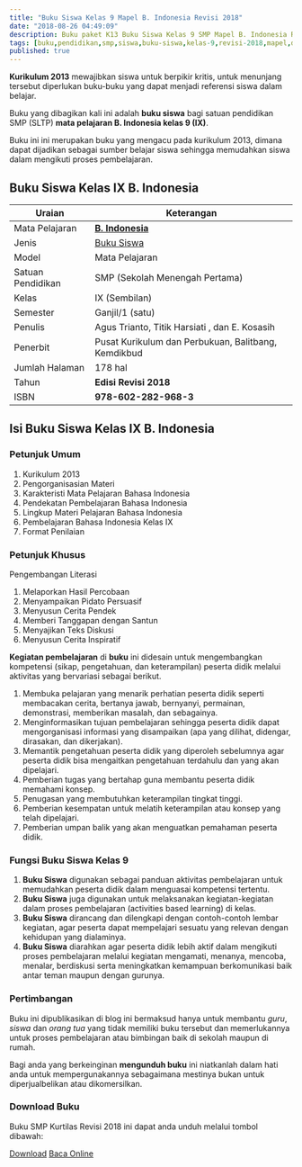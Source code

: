```yaml
---
title: "Buku Siswa Kelas 9 Mapel B. Indonesia Revisi 2018"
date: "2018-08-26 04:49:09"
description: Buku paket K13 Buku Siswa Kelas 9 SMP Mapel B. Indonesia Revisi 2018 merupakan buku paket siswa kelas IX kurikulum 2013 sebagai penunjang pembelajaran Bahasa Indonesia.
tags: [buku,pendidikan,smp,siswa,buku-siswa,kelas-9,revisi-2018,mapel,download,buku-siswa-kelas-9]
published: true
---
```


<script type="application/ld+json">
{
  "@context":"http://schema.org",
  "@type":"Book",
  "name" : "{{ page.title }}",
  "author": {
    "@type":"Person",
    "name":"Agus Trianto, Titik Harsiati , dan E. Kosasih"
  },
  "url" : "{{ site.url }}{{ page.url }}",
  "workExample" : [{
    "@type": "Book",
    "isbn": "978-602-282-968-3",
    "bookEdition": "Revisi 2018",
    "bookFormat": "http://schema.org/Hardcover",
    "potentialAction":{
    "@type":"ReadAction",
    "target":
      {
        "@type":"EntryPoint",
        "urlTemplate":"{{ site.url }}{{ page.url }}",
        "actionPlatform":[
          "http://schema.org/DesktopWebPlatform",
          "http://schema.org/IOSPlatform",
          "http://schema.org/AndroidPlatform"
        ]
      }
      }
    }
    ]
    }
 
</script>

**Kurikulum 2013** mewajibkan siswa untuk berpikir kritis, untuk menunjang tersebut diperlukan buku-buku yang dapat menjadi referensi siswa dalam belajar. 

Buku yang dibagikan kali ini adalah **buku siswa** bagi satuan pendidikan SMP (SLTP) **mata pelajaran B. Indonesia kelas 9 (IX)**.

Buku ini ini merupakan buku yang mengacu pada kurikulum 2013, dimana dapat dijadikan sebagai sumber belajar siswa sehingga memudahkan siswa dalam mengikuti proses pembelajaran.

## Buku Siswa Kelas IX B. Indonesia

|Uraian|Keterangan|
| --- | --- |
|Mata Pelajaran|<a href="/bse/buku-siswa-kelas-9-smp-mapel-b-indonesia-revisi-2018" title="Buku Siswa Kelas 9 SMP Mapel Bahasa Indonesia Revisi 2018"><strong>B. Indonesia</strong></a>|
|Jenis|<a href="/bse" title="Buku Siswa" target="_blank">Buku Siswa</a>|
|Model|Mata Pelajaran|
|Satuan Pendidikan|SMP (Sekolah Menengah Pertama)|
Kelas|IX (Sembilan)|
|Semester|Ganjil/1 (satu)|
Penulis|Agus Trianto, Titik Harsiati , dan E. Kosasih|
|Penerbit|Pusat Kurikulum dan Perbukuan, Balitbang, Kemdikbud|
|Jumlah Halaman|178 hal|
|Tahun|<strong>Edisi Revisi 2018</strong>|
|ISBN|<strong>978-602-282-968-3</strong>|

## Isi Buku Siswa Kelas IX B. Indonesia
### Petunjuk Umum
1. Kurikulum 2013
2. Pengorganisasian Materi
3. Karakteristi Mata Pelajaran Bahasa Indonesia
4. Pendekatan Pembelajaran Bahasa Indonesia
5. Lingkup Materi Pelajaran Bahasa Indonesia
6. Pembelajaran Bahasa Indonesia Kelas IX
7. Format Penilaian
### Petunjuk Khusus
Pengembangan Literasi
1. Melaporkan Hasil Percobaan
2. Menyampaikan Pidato Persuasif
3. Menyusun Cerita Pendek
4. Memberi Tanggapan dengan Santun
5. Menyajikan Teks Diskusi
6. Menyusun Cerita Inspiratif


<b>Kegiatan pembelajaran</b> di <b>buku</b> ini didesain untuk mengembangkan kompetensi (sikap, pengetahuan, dan keterampilan) peserta didik melalui aktivitas yang bervariasi sebagai berikut.
<ol><li>Membuka pelajaran yang menarik perhatian peserta didik seperti membacakan cerita, bertanya jawab, bernyanyi, permainan, demonstrasi, memberikan masalah, dan sebagainya.</li><li>Menginformasikan tujuan pembelajaran sehingga peserta didik dapat mengorganisasi informasi yang disampaikan (apa yang dilihat, didengar, dirasakan, dan dikerjakan).</li><li>Memantik pengetahuan peserta didik yang diperoleh sebelumnya agar peserta didik bisa mengaitkan pengetahuan terdahulu dan yang akan dipelajari.</li><li>Pemberian tugas yang bertahap guna membantu peserta didik memahami konsep.</li><li>Penugasan yang membutuhkan keterampilan tingkat tinggi.</li><li>Pemberian kesempatan untuk melatih keterampilan atau konsep yang telah dipelajari.</li><li>Pemberian umpan balik yang akan menguatkan pemahaman peserta didik.</li></ol>
  
### Fungsi Buku Siswa Kelas 9
1. **Buku Siswa**  digunakan sebagai panduan aktivitas pembelajaran untuk memudahkan peserta didik dalam menguasai kompetensi tertentu.
2. **Buku Siswa**  juga digunakan untuk melaksanakan kegiatan-kegiatan dalam proses pembelajaran (activities based learning) di kelas.
3. **Buku Siswa** dirancang dan dilengkapi dengan contoh-contoh lembar kegiatan, agar peserta dapat mempelajari sesuatu yang relevan dengan kehidupan yang dialaminya.
4. **Buku Siswa** diarahkan agar peserta didik lebih aktif dalam mengikuti proses pembelajaran melalui kegiatan mengamati, menanya, mencoba, menalar, berdiskusi serta meningkatkan kemampuan berkomunikasi baik antar teman maupun dengan gurunya.

  
### Pertimbangan
Buku ini dipublikasikan di blog ini bermaksud hanya untuk membantu _guru_, _siswa_ dan _orang tua_ yang tidak memiliki buku tersebut dan memerlukannya untuk proses pembelajaran atau bimbingan baik di sekolah maupun di rumah.

Bagi anda yang berkeinginan <b>mengunduh buku</b> ini niatkanlah dalam hati anda untuk mempergunakannya sebagaimana mestinya bukan untuk diperjualbelikan atau dikomersilkan.
  
### Download Buku
Buku SMP Kurtilas Revisi 2018 ini dapat anda unduh melalui tombol dibawah:
<p class="center"><a class="button download" href="https://docs.google.com/uc?export=download&id=16uBiWqPFLUoxUaj5DTplx67uZWQiyIKC" rel="nofollow" target="_blank" title="Download">Download</a>
<a class="button demo open-dialog" href="https://drive.google.com/file/d/16uBiWqPFLUoxUaj5DTplx67uZWQiyIKC/preview" Title="Baca Online" rel="nofollow">Baca Online</a></p>


